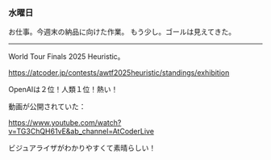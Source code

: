 ### 水曜日

お仕事。今週末の納品に向けた作業。
もう少し。ゴールは見えてきた。

---

World Tour Finals 2025 Heuristic。

https://atcoder.jp/contests/awtf2025heuristic/standings/exhibition

OpenAIは２位！人類１位！熱い！

動画が公開されていた：

https://www.youtube.com/watch?v=TG3ChQH61vE&ab_channel=AtCoderLive

ビジュアライザがわかりやすくて素晴らしい！